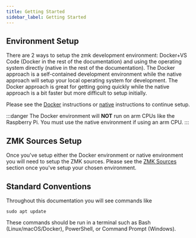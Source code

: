 ```yaml
---
title: Getting Started
sidebar_label: Getting Started
---
```


## Environment Setup

There are 2 ways to setup the zmk development environment: Docker+VS Code (Docker in the rest of the documentation) and using the operating system directly (native in the rest of the documentation). The Docker approach is a self-contained development environment while the native approach will setup your local operating system for development. The Docker approach is great for getting going quickly while the native approach is a bit faster but more difficult to setup initially.

Please see the [Docker](/docs/development/setup/docker-vscode) instructions or [native](/docs/development/setup/native) instructions to continue setup.

:::danger
The Docker environment will **NOT** run on arm CPUs like the Raspberry Pi. You must use the native environment if using an arm CPU.
:::

## ZMK Sources Setup

Once you've setup either the Docker environment or native environment you will need to setup the ZMK sources. Please see the [ZMK Sources](/docs/development/setup/zmk) section once you've setup your chosen environment.

## Standard Conventions

Throughout this documentation you will see commands like

```
sudo apt update
```

These commands should be run in a terminal such as Bash (Linux/macOS/Docker), PowerShell, or Command Prompt (Windows).
